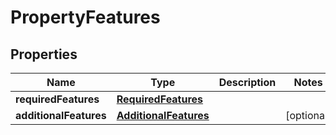 

# PropertyFeatures

## Properties

Name | Type | Description | Notes
------------ | ------------- | ------------- | -------------
**requiredFeatures** | [**RequiredFeatures**](RequiredFeatures.md) |  | 
**additionalFeatures** | [**AdditionalFeatures**](AdditionalFeatures.md) |  |  [optional]



